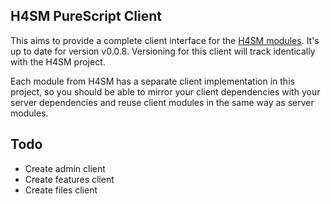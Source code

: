 H4SM PureScript Client
---

This aims to provide a complete client interface for the [H4SM modules](https://github.com/clovellytech/h4sm.git). It's up to date for version v0.0.8. Versioning for this client will track identically with the H4SM project.

Each module from H4SM has a separate client implementation in this project, so you should be able to mirror your client dependencies with your server dependencies and reuse client modules in the same way as server modules.

## Todo
* Create admin client
* Create features client
* Create files client
